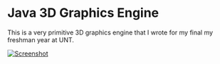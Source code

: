 # Java 3D Graphics Engine

This is a very primitive 3D graphics engine that I wrote for my final my freshman year at UNT.

[![Screenshot](http://s3.awesomebox.net/Java%203D%20Graphics%20Engine/tankwars3d_sc2.png)](http://s3.awesomebox.net/Java%203D%20Graphics%20Engine/tankwars3d_sc2.png)
